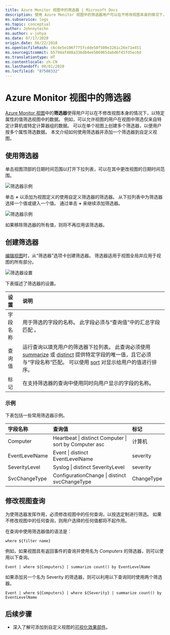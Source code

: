 ```yaml
---
title: Azure Monitor 视图中的筛选器 | Microsoft Docs
description: 使用 Azure Monitor 视图中的筛选器用户可以在不修改视图本身的情况下，以特定属性的值筛选视图中的数据。  本文介绍如何使用筛选器并添加一个筛选器到自定义视图。
ms.subservice: logs
ms.topic: conceptual
author: Johnnytechn
ms.author: v-johya
ms.date: 07/17/2020
origin.date: 06/22/2018
ms.openlocfilehash: c6c4e5e106f775fcdde58f500e3261c26e71e451
ms.sourcegitcommit: b5794af488a336d84ee586965dabd6f45fd5ec6d
ms.translationtype: HT
ms.contentlocale: zh-CN
ms.lasthandoff: 08/01/2020
ms.locfileid: "87508332"
---
```

# <a name="filters-in-azure-monitor-views"></a>Azure Monitor 视图中的筛选器
[Azure Monitor 视图](view-designer.md)中的**筛选器**使得用户可以在不修改视图本身的情况下，以特定属性的值筛选视图中的数据。  例如，可以允许视图的用户在视图中筛选仅来自特定计算机或特定计算器组的数据。  可以在单个视图上创建多个筛选器，以便用户按多个属性筛选数据。  本文介绍如何使用筛选器并添加一个筛选器到自定义视图。

## <a name="using-a-filter"></a>使用筛选器
单击视图顶部的日期时间范围以打开下拉列表，可以在其中更改视图的日期时间范围。

![筛选器示例](./media/view-designer-filters/filters-example-time.png)

单击 **+** 以添加为视图定义的使用自定义筛选器的筛选器。 从下拉列表中为筛选器选择一个值或键入一个值。 通过单击 **+** 来继续添加筛选器。 


![筛选器示例](./media/view-designer-filters/filters-example-custom.png)

如果移除筛选器的所有值，则将不再应用该筛选器。


## <a name="creating-a-filter"></a>创建筛选器

[编辑视图](view-designer.md)时，从“筛选器”选项卡创建筛选器。  筛选器适用于视图全局并应用于视图的所有部分。  

![筛选器设置](./media/view-designer-filters/filters-settings.png)

下表描述了筛选器的设置。

| 设置 | 说明 |
|:---|:---|
| 字段名称 | 用于筛选的字段的名称。  此字段必须与“查询值”中的汇总字段匹配  。 |
| 查询值 | 运行查询以填充用户的筛选器下拉列表。  此查询必须使用 [summarize](https://docs.microsoft.com/azure/kusto/query/summarizeoperator) 或 [distinct](https://docs.microsoft.com/azure/kusto/query/distinctoperator) 提供特定字段的唯一值，且它必须与“字段名称”匹配。   可以使用 [sort](https://docs.microsoft.com/azure/kusto/query/sortoperator) 对显示给用户的值进行排序。 |
| 标记 | 在支持筛选器的查询中使用同时向用户显示的字段的名称。 |

### <a name="examples"></a>示例

下表包括一些常用筛选器示例。  

| 字段名称 | 查询值 | 标记 |
|:--|:--|:--|
| Computer   | Heartbeat &#124; distinct Computer &#124; sort by Computer asc | 计算机 |
| EventLevelName | Event &#124; distinct EventLevelName | severity |
| SeverityLevel | Syslog &#124; distinct SeverityLevel | severity |
| SvcChangeType | ConfigurationChange &#124; distinct svcChangeType | ChangeType |


## <a name="modify-view-queries"></a>修改视图查询

为使筛选器发挥作用，必须修改视图中的任何查询，以按选定制进行筛选。  如果不修改视图中的任何查询，则用户选择的任何值都将不起作用。

在查询中使用筛选器值的语法是： 

`where ${filter name}`  

例如，如果视图具有返回事件的查询并使用名为 _Computers_ 的筛选器，则可以使用以下查询。

```kusto
Event | where ${Computers} | summarize count() by EventLevelName
```

如果添加另一个名为 Severity 的筛选器，则可以利用以下查询同时使用两个筛选器。

```kusto
Event | where ${Computers} | where ${Severity} | summarize count() by EventLevelName
```

## <a name="next-steps"></a>后续步骤
* 深入了解可添加到自定义视图的[可视化效果部件](view-designer-parts.md)。

